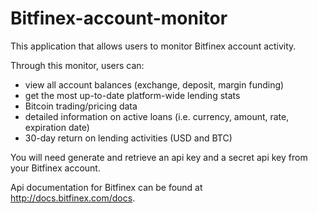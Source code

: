 # Bitfinex-account-monitor
This application that allows users to monitor Bitfinex account activity.

Through this monitor, users can:
* view all account balances (exchange, deposit, margin funding)
* get the most up-to-date platform-wide lending stats
* Bitcoin trading/pricing data
* detailed information on active loans (i.e. currency, amount, rate, expiration date)
* 30-day return on lending activities (USD and BTC)

You will need generate and retrieve an api key and a secret api key from your Bitfinex account.


Api documentation for Bitfinex can be found at http://docs.bitfinex.com/docs.
